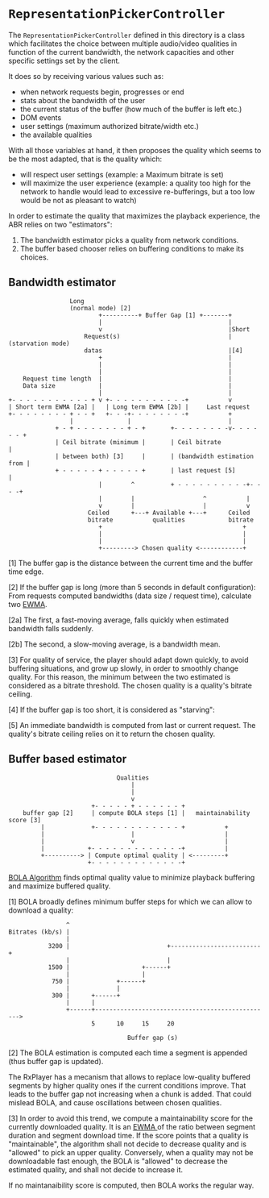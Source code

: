# `RepresentationPickerController` #############################################

The `RepresentationPickerController` defined in this directory is a class which
facilitates the choice between multiple audio/video qualities in function of the
current bandwidth, the network capacities and other specific settings set by the
client.

It does so by receiving various values such as:
  - when network requests begin, progresses or end
  - stats about the bandwidth of the user
  - the current status of the buffer (how much of the buffer is left etc.)
  - DOM events
  - user settings (maximum authorized bitrate/width etc.)
  - the available qualities

With all those variables at hand, it then proposes the quality which seems to
be the most adapted, that is the quality which:
  - will respect user settings (example: a Maximum bitrate is set)
  - will maximize the user experience (example: a quality too high for the
    network to handle would lead to excessive re-bufferings, but a too low would
    be not as pleasant to watch)

In order to estimate the quality that maximizes the playback experience, the ABR
relies on two "estimators":
  1. The bandwidth estimator picks a quality from network conditions.
  2. The buffer based chooser relies on buffering conditions to make its
     choices.


## Bandwidth estimator #########################################################

```
                 Long
                 (normal mode) [2]
                         +----------+ Buffer Gap [1] +-------+
                         |                                   |
                         v                                   |Short
                     Request(s)                              |(starvation mode)
                     datas                                   |[4]
                         +                                   |
                         |                                   |
                         |                                   |
    Request time length  |                                   |
    Data size            |                                   |
                         |                                   |
+- - - - - - - - - - - + v +- - - - - - - - - - -+           v
| Short term EWMA [2a] |   | Long term EWMA [2b] |     Last request
+- - - - - - - - + - - +   +- - -+- - - - - - - -+           +
                 |               |                           |
             + - + - - - - - - - + - +       +- - - - - - - -v- - - - - - +
             | Ceil bitrate (minimum |       | Ceil bitrate               |
             | between both) [3]     |       | (bandwidth estimation from |
             + - - - - - + - - - - - +       | last request [5]           |
                         |        ^          + - - - - - - - - - -+- - - -+
                         |        |                   ^           |
                         v        |                   |           v
                      Ceiled      +---+ Available +---+      Ceiled
                      bitrate           qualities            bitrate
                         +                                       +
                         |                                       |
                         |                                       |
                         +---------> Chosen quality <------------+
```

[1] The buffer gap is the distance between the current time and the buffer time
edge.

[2] If the buffer gap is long (more than 5 seconds in default configuration):
From requests computed bandwidths (data size / request time), calculate two
[EWMA](https://en.wikipedia.org/wiki/EWMA).

[2a] The first, a fast-moving average, falls quickly when estimated bandwidth
falls suddenly.

[2b] The second, a slow-moving average, is a bandwidth mean.

[3] For quality of service, the player should adapt down quickly, to avoid
buffering situations, and grow up slowly, in order to smoothly change quality.
For this reason, the minimum between the two estimated is considered as a
bitrate threshold. The chosen quality is a quality's bitrate ceiling.

[4] If the buffer gap is too short, it is considered as "starving":

[5] An immediate bandwidth is computed from last or current request.
The quality's bitrate ceiling relies on it to return the chosen quality.



## Buffer based estimator ######################################################

```
                              Qualities
                                  |
                                  |
                                  v
                       +- - - - - + - - - - - - +
    buffer gap [2]     | compute BOLA steps [1] |   maintainability score [3]
         |             +- - - - - - - - - - - - +           +
         |                        |                         |
         |                        v                         |
         |            +- - - - - - - - - - - - -+           |
         +----------> | Compute optimal quality | <---------+
                      +- - - - - - - - - - - - -+
```


[BOLA Algorithm](https://arxiv.org/pdf/1601.06748.pdf) finds optimal quality
value to minimize playback buffering and maximize buffered quality.

[1] BOLA broadly defines minimum buffer steps for which we can allow to download
a quality:

```
                ^
Bitrates (kb/s) |
                |
           3200 |                           +-------------------------+
                |                           |
           1500 |                    +------+
                |                    |
            750 |             +------+
                |             |
            300 |      +------+
                |      |
                +------+------------------------------------------------->
                       5      10     15     20

                                 Buffer gap (s)
```

[2] The BOLA estimation is computed each time a segment is appended (thus buffer
gap is updated).

The RxPlayer has a mecanism that allows to replace low-quality buffered segments
by higher quality ones if the current conditions improve.
That leads to the buffer gap not increasing when a chunk is added.
That could mislead BOLA, and cause oscillations between chosen qualities.

[3] In order to avoid this trend, we compute a maintainability score for the
currently downloaded quality. It is an [EWMA
](https://en.wikipedia.org/wiki/EWMA) of the ratio between segment duration and
segment download time. If the score points that a quality is "maintainable", the
algorithm shall not decide to decrease quality and is "allowed" to pick an upper
quality. Conversely, when a quality may not be downloadable fast enough, the
BOLA is "allowed" to decrease the estimated quality, and shall not decide to
increase it.

If no maintanaibility score is computed, then BOLA works the regular way.
